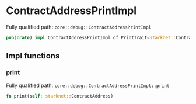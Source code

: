 # ContractAddressPrintImpl

Fully qualified path: `core::debug::ContractAddressPrintImpl`

```rust
pub(crate) impl ContractAddressPrintImpl of PrintTrait<starknet::ContractAddress>
```

## Impl functions

### print

Fully qualified path: `core::debug::ContractAddressPrintImpl::print`

```rust
fn print(self: starknet::ContractAddress)
```


